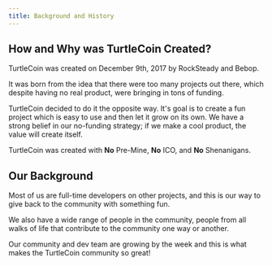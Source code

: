 ```yaml
---
title: Background and History
---
```


## How and Why was TurtleCoin Created?

TurtleCoin was created on December 9th, 2017 by RockSteady and Bebop.

It was born from the idea that there were too many projects out there, which despite having no real product, were bringing in tons of funding. 

TurtleCoin decided to do it the opposite way.
It's goal is to create a fun project which is easy to use and then let it grow on its own. 
We have a strong belief in our no-funding strategy; if we make a cool product, the value will create itself.

TurtleCoin was created with **No** Pre-Mine, **No** ICO, and **No** Shenanigans.

## Our Background

Most of us are full-time developers on other projects, and this is our way to give back to the community with something fun.

We also have a wide range of people in the community, people from all walks of life that contribute to the community one way or another. 

Our community and dev team are growing by the week and this is what makes the TurtleCoin community so great!


